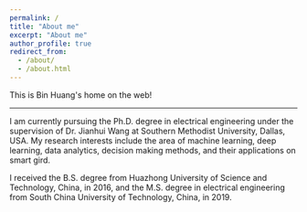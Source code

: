 ```yaml
---
permalink: /
title: "About me"
excerpt: "About me"
author_profile: true
redirect_from: 
  - /about/
  - /about.html
---
```


This is Bin Huang's home on the web!

-------
I am currently pursuing the  Ph.D. degree in electrical engineering under the supervision of Dr. Jianhui Wang at Southern Methodist University, Dallas, USA. 
My research interests include the area of machine learning, deep learning, data analytics, decision making methods, and their applications on smart gird.

I received the B.S. degree from Huazhong University of Science and Technology, China, in 2016, and the M.S. degree in electrical
engineering from South China University of Technology, China, in 2019.